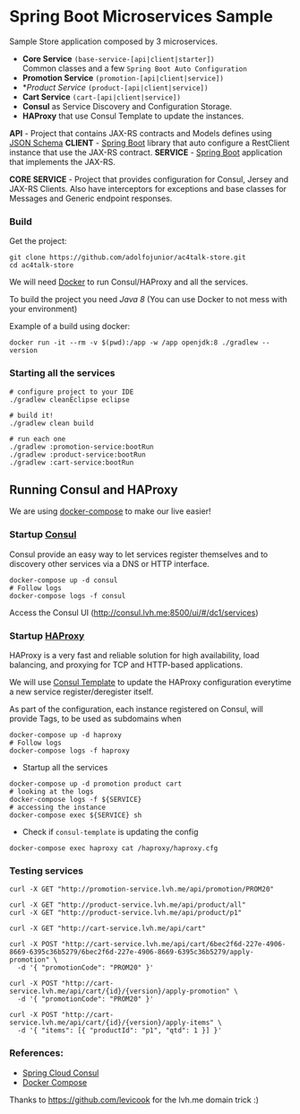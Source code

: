 # Spring Boot Microservices Sample

Sample Store application composed by 3 microservices.

- **Core Service** `(base-service-[api|client|starter])`  
    Common classes and a few `Spring Boot Auto Configuration`
- **Promotion Service** `(promotion-[api|client|service])`
- **Product Service* `(product-[api|client|service])`
- **Cart Service** `(cart-[api|client|service])`
- **Consul** as Service Discovery and Configuration Storage.
- **HAProxy** that use Consul Template to update the instances.  



**API** - Project that contains JAX-RS contracts and Models defines using [JSON Schema](http://json-schema.org/)
**CLIENT** - [Spring Boot](http://docs.spring.io/spring-boot/docs/current/reference/htmlsingle/) library that auto configure a RestClient instance that use the JAX-RS contract.
**SERVICE** - [Spring Boot](http://docs.spring.io/spring-boot/docs/current/reference/htmlsingle/) application that implements the JAX-RS.

**CORE SERVICE** - Project that provides configuration for Consul, Jersey and JAX-RS Clients. Also have interceptors for exceptions and base classes for Messages and Generic endpoint responses.

### Build

Get the project:

```shell
git clone https://github.com/adolfojunior/ac4talk-store.git
cd ac4talk-store
```

We will need [Docker](https://www.docker.com) to run Consul/HAProxy and all the services.

To build the project you need *Java 8* (You can use Docker to not mess with your environment)

Example of a build using docker:

```shell
docker run -it --rm -v $(pwd):/app -w /app openjdk:8 ./gradlew --version
```

### Starting all the services

```shell
# configure project to your IDE
./gradlew cleanEclipse eclipse

# build it!
./gradlew clean build

# run each one
./gradlew :promotion-service:bootRun
./gradlew :product-service:bootRun
./gradlew :cart-service:bootRun
```

## Running Consul and HAProxy

We are using [docker-compose](docker-compose.yaml) to make our live easier!

### Startup [Consul](https://github.com/hashicorp/consul)

Consul provide an easy way to let services register themselves and to discovery other services via a DNS or HTTP interface.

```shell
docker-compose up -d consul
# Follow logs
docker-compose logs -f consul
```

Access the Consul UI (http://consul.lvh.me:8500/ui/#/dc1/services)

### Startup [HAProxy](https://cbonte.github.io/haproxy-dconv/)

HAProxy is a very fast and reliable solution for high availability, load balancing, and proxying for TCP and HTTP-based applications.

We will use [Consul Template](https://github.com/hashicorp/consul-template) to update the HAProxy configuration everytime a new service register/deregister itself.

As part of the configuration, each instance registered on Consul, will provide Tags, to be used as subdomains when 

```shell
docker-compose up -d haproxy
# Follow logs
docker-compose logs -f haproxy
```

- Startup all the services

```shell
docker-compose up -d promotion product cart
# looking at the logs
docker-compose logs -f ${SERVICE}
# accessing the instance
docker-compose exec ${SERVICE} sh
```

- Check if `consul-template` is updating the config

```shell
docker-compose exec haproxy cat /haproxy/haproxy.cfg
```

### Testing services

```shell
curl -X GET "http://promotion-service.lvh.me/api/promotion/PROM20"

curl -X GET "http://product-service.lvh.me/api/product/all"
curl -X GET "http://product-service.lvh.me/api/product/p1"

curl -X GET "http://cart-service.lvh.me/api/cart"

curl -X POST "http://cart-service.lvh.me/api/cart/6bec2f6d-227e-4906-8669-6395c36b5279/6bec2f6d-227e-4906-8669-6395c36b5279/apply-promotion" \
  -d '{ "promotionCode": "PROM20" }'

curl -X POST "http://cart-service.lvh.me/api/cart/{id}/{version}/apply-promotion" \
  -d '{ "promotionCode": "PROM20" }'

curl -X POST "http://cart-service.lvh.me/api/cart/{id}/{version}/apply-items" \
  -d '{ "items": [{ "productId": "p1", "qtd": 1 }] }'
```

### References:
- [Spring Cloud Consul](https://cloud.spring.io/spring-cloud-consul/)
- [Docker Compose](https://docs.docker.com/compose/)

Thanks to https://github.com/levicook for the lvh.me domain trick :)

